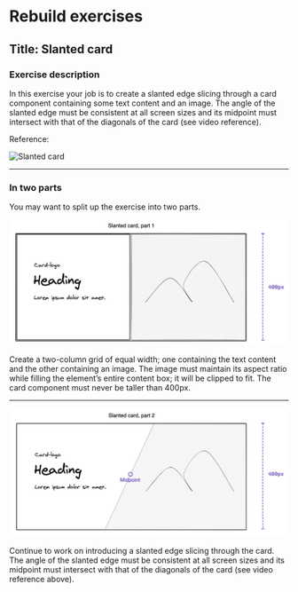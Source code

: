 # Rebuild exercises

## Title: Slanted card

### Exercise description

In this exercise your job is to create a slanted edge slicing through a card component containing some text content and an image. The angle of the slanted edge must be consistent at all screen sizes and its midpoint must intersect with that of the diagonals of the card (see video reference).

Reference:

![Slanted card](slanted-card.gif "slanted card reference")

---

### In two parts

You may want to split up the exercise into two parts.

![Slanted card part 1](slanted-1.jpg "slanted card part 1")

Create a two-column grid of equal width; one containing the text content and the other containing an image. The image must maintain its aspect ratio while filling the element’s entire content box; it will be clipped to fit. The card component must never be taller than 400px.

---

![Slanted card part 2](slanted-2.jpg "slanted card part 2")

Continue to work on introducing a slanted edge slicing through the card. The angle of the slanted edge must be consistent at all screen sizes and its midpoint must intersect with that of the diagonals of the card (see video reference above).
